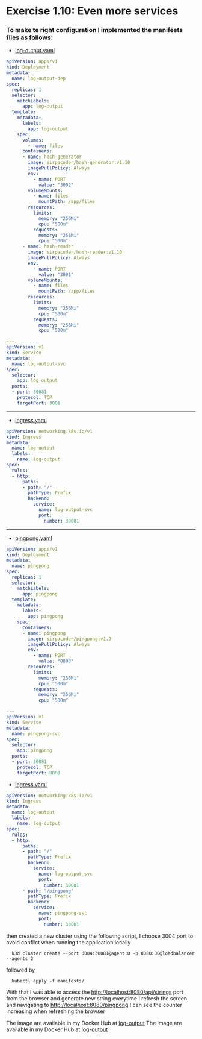 # Exercise 1.10: Even more services

### To make te right configuration I implemented the manifests files as follows:

- [log-output.yaml](./manifests/log_output.yml)
```yaml
apiVersion: apps/v1
kind: Deployment
metadata:
  name: log-output-dep
spec:
  replicas: 1
  selector:
    matchLabels:
      app: log-output
  template:
    metadata:
      labels:
        app: log-output
    spec:
      volumes:
        - name: files
      containers:
      - name: hash-generator
        image: sirpacoder/hash-generator:v1.10
        imagePullPolicy: Always
        env:
          - name: PORT
            value: "3002"
        volumeMounts:
          - name: files
            mountPath: /app/files
        resources:
          limits:
            memory: "256Mi"
            cpu: "500m"
          requests:
            memory: "256Mi"
            cpu: "500m"
      - name: hash-reader
        image: sirpacoder/hash-reader:v1.10
        imagePullPolicy: Always
        env:
          - name: PORT
            value: "3001"
        volumeMounts:
          - name: files
            mountPath: /app/files
        resources:
          limits:
            memory: "256Mi"
            cpu: "500m"
          requests:
            memory: "256Mi"
            cpu: "500m"

---
apiVersion: v1
kind: Service
metadata:
  name: log-output-svc
spec:
  selector:
    app: log-output
  ports:
  - port: 30081
    protocol: TCP
    targetPort: 3001
```
___
- [ingress.yaml](../log-output/manifests/ingress.yaml)
```yaml
apiVersion: networking.k8s.io/v1
kind: Ingress
metadata:
  name: log-output
  labels:
    name: log-output
spec:
  rules:
  - http:
      paths:
      - path: "/"
        pathType: Prefix
        backend:
          service:
            name: log-output-svc
            port:
              number: 30081
```
___
- [pingpong.yaml](./manifests/pingpong.yml)

```yaml
apiVersion: apps/v1
kind: Deployment
metadata:
  name: pingpong
spec:
  replicas: 1
  selector:
    matchLabels:
      app: pingpong
  template:
    metadata:
      labels:
        app: pingpong
    spec:
      containers:
      - name: pingpong
        image: sirpacoder/pingpong:v1.9
        imagePullPolicy: Always
        env:
          - name: PORT
            value: "8000"
        resources:
          limits:
            memory: "256Mi"
            cpu: "500m"
          requests:
            memory: "256Mi"
            cpu: "500m"

---
apiVersion: v1
kind: Service
metadata:
  name: pingpong-svc
spec:
  selector:
    app: pingpong
  ports:
  - port: 30081
    protocol: TCP
    targetPort: 8000
```

- [ingress.yaml](./manifests/ingress.yaml)

```yaml
apiVersion: networking.k8s.io/v1
kind: Ingress
metadata:
  name: log-output
  labels:
    name: log-output
spec:
  rules:
  - http:
      paths:
      - path: "/"
        pathType: Prefix
        backend:
          service:
            name: log-output-svc
            port:
              number: 30081
      - path: "/pingpong"
        pathType: Prefix
        backend:
          service:
            name: pingpong-svc
            port:
              number: 30081
```
then created a new cluster using the following script, I choose 3004 port to avoid conflict when running the application locally

```shell
  k3d cluster create --port 3004:30081@agent:0 -p 8080:80@loadbalancer --agents 2
```

followed by
```shell
  kubectl apply -f manifests/
```

With that I was able to access the [http://localhost:8080/api/strings](http://localhost:8080/api/strings) port from the browser and generate new string everytime I refresh the screen
and navigating to [http://localhost:8080/pingpong](http://localhost:8080/pingpong) I can see the counter increasing when refreshing the browser 

The image are available in my Docker Hub at [log-output](https://hub.docker.com/repository/docker/sirpacoder/log-output/tags)
The image are available in my Docker Hub at [log-output](https://hub.docker.com/repository/docker/sirpacoder/pingpong/tags)
